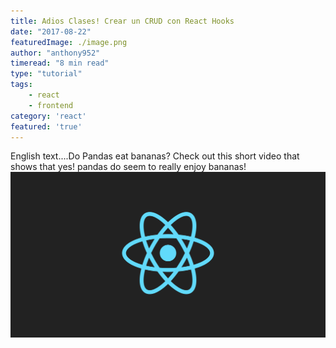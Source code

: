 ```yaml
---
title: Adios Clases! Crear un CRUD con React Hooks
date: "2017-08-22"
featuredImage: ./image.png
author: "anthony952"
timeread: "8 min read"
type: "tutorial"
tags:
    - react
    - frontend
category: 'react'
featured: 'true'
---
```


English text....Do Pandas eat bananas? Check out this short video that shows that yes! pandas do
seem to really enjoy bananas!
![Chinese Salty Egg](image.png)